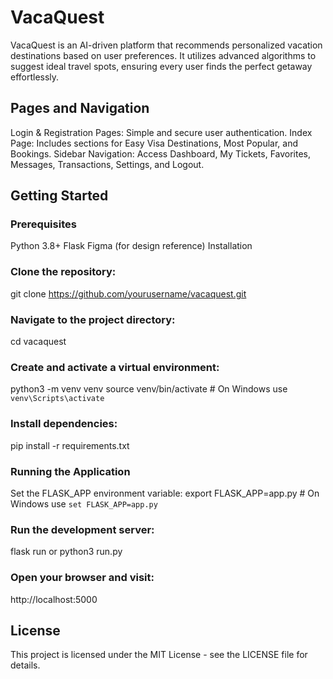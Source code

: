 # VacaQuest
VacaQuest is an AI-driven platform that recommends personalized vacation destinations based on user preferences. It utilizes advanced algorithms to suggest ideal travel spots, ensuring every user finds the perfect getaway effortlessly.

## Pages and Navigation
Login & Registration Pages: Simple and secure user authentication.
Index Page: Includes sections for Easy Visa Destinations, Most Popular, and Bookings.
Sidebar Navigation: Access Dashboard, My Tickets, Favorites, Messages, Transactions, Settings, and Logout.

## Getting Started

### Prerequisites
Python 3.8+
Flask
Figma (for design reference)
Installation

### Clone the repository:
git clone https://github.com/yourusername/vacaquest.git


### Navigate to the project directory:
cd vacaquest


### Create and activate a virtual environment:
python3 -m venv venv
source venv/bin/activate  # On Windows use `venv\Scripts\activate`


### Install dependencies:
pip install -r requirements.txt


### Running the Application
Set the FLASK_APP environment variable:
export FLASK_APP=app.py  # On Windows use `set FLASK_APP=app.py`


### Run the development server:
flask run or python3 run.py

### Open your browser and visit:
http://localhost:5000

## License
This project is licensed under the MIT License - see the LICENSE file for details.
